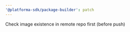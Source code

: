```yaml
---
'@platforma-sdk/package-builder': patch
---
```


Check image existence in remote repo first (before push)
